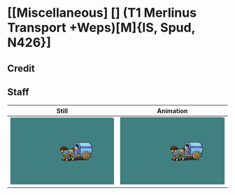 # [\[Miscellaneous\] \[\] \(T1 Merlinus Transport +Weps\)\[M\]{IS, Spud, N426}]

## Credit


	
## Staff

| Still | Animation |
| :---: | :-------: |
| ![Staff still](./Staff_000.png) | ![Staff animation](./Staff.gif) |
